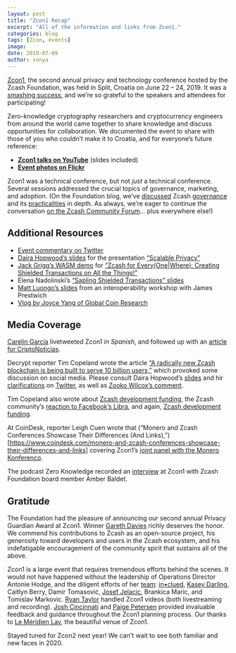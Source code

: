 ```yaml
---
layout: post
title: "Zcon1 Recap"
excerpt: "All of the information and links from Zcon1."
categories: blog
tags: [Zcon, events]
image:
date: 2019-07-09
author: sonya
---
```


[Zcon1](https://www.zfnd.org/zcon/1/), the second annual privacy and technology conference hosted by the Zcash Foundation, was held in Split, Croatia on June 22 – 24, 2019. It was a [smashing success](https://twitter.com/maksympetkus/status/1143432844229955585), and we’re so grateful to the speakers and attendees for participating!

Zero-knowledge cryptography researchers and cryptocurrency engineers from around the world came together to share knowledge and discuss opportunities for collaboration. We documented the event to share with those of you who couldn’t make it to Croatia, and for everyone’s future reference:

* **[Zcon1 talks on YouTube](https://www.youtube.com/playlist?list=PL40dyJ0UYTLLjPZaKjdhMoCNanb77_Ztj)** (slides included)
* **[Event photos on Flickr](https://www.flickr.com/photos/182097794@N06/collections/72157709528730177/)**

Zcon1 was a technical conference, but not _just_ a technical conference. Several sessions addressed the crucial topics of governance, marketing, and adoption. (On the Foundation blog, we’ve [discussed](https://www.zfnd.org/blog/foundation-in-2019/) Zcash [governance](https://www.zfnd.org/blog/multisig-governance/) and its [practicalities](https://www.zfnd.org/blog/new-zip-process/) in depth. As always, we’re eager to continue the conversation [on the Zcash Community Forum](https://forum.zcashcommunity.com/c/community-collaboration/protocol)... plus everywhere else!)

## Additional Resources

* [Event commentary on Twitter](https://twitter.com/search?q=zcon1&src=typd)
* [Daira Hopwood’s slides](https://github.com/daira/zcon/blob/master/scalable-privacy.pdf) for the presentation [“Scalable Privacy”](https://www.youtube.com/watch?v=HNSf2Bw_YmM&list=PL40dyJ0UYTLLjPZaKjdhMoCNanb77_Ztj&index=4&t=435s)
* [Jack Grigg’s WASM demo](https://github.com/str4d/zcon1-demo-wasm) for [“Zcash for Every(One|Where): Creating Shielded Transactions on All the Things!”](https://www.youtube.com/watch?v=OrL7aaQj63g&list=PL40dyJ0UYTLLjPZaKjdhMoCNanb77_Ztj&index=5)
* Elena Nadolinski’s [“Sapling Shielded Transactions” slides](https://docs.google.com/presentation/d/1qsOtMLiBVhVMbeB_R0heTSMRsKnhuOKfhACFiXKM-J0/edit#slide=id.p)
* [Matt Luongo’s slides](https://docs.google.com/presentation/d/1LEd2X4iBTc8_HpEk7gGVX8bKAa4xWUHa_fx-hyPhh3E/edit#slide=id.p) from an interoperability workshop with James Prestwich
* [Vlog by Joyce Yang of Global Coin Research](https://www.youtube.com/watch?v=8FJLQGWlnIw&feature=youtu.be)

## Media Coverage

[Carelin García](https://twitter.com/CriptoCarelin/) livetweeted Zcon1 _in Spanish_, and followed up with an [article for CriptoNoticias](https://www.criptonoticias.com/comunidad/eventos/fundacion-zcash-aspira-10000mm-usuarios-zec-2050/).

Decrypt reporter Tim Copeland wrote the article [“A radically new Zcash blockchain is being built to serve 10 billion users,”](https://decrypt.co/7568/radically-new-zcash-blockchain) which provoked some discussion on social media. Please consult Daira Hopwood’s [slides](https://github.com/daira/zcon/blob/master/scalable-privacy.pdf) and hir [clarifications](https://twitter.com/feministPLT/status/1142838349209772033) on [Twitter](https://twitter.com/feministPLT/status/1143081913986486272), as well as [Zooko Wilcox’s comment](https://twitter.com/zooko/status/1142841410049191936).

Tim Copeland also wrote about [Zcash development funding](https://decrypt.co/7570/impending-funding-crisis-zcash), the Zcash community’s [reaction to Facebook’s Libra](https://decrypt.co/7574/zcash-facebook-privacy-row-david-marcus), and again, [Zcash development funding](https://decrypt.co/7582/zooko-wilcox-zcash-community).

At CoinDesk, reporter Leigh Cuen wrote that (“Monero and Zcash Conferences Showcase Their Differences (And Links),”)[https://www.coindesk.com/monero-and-zcash-conferences-showcase-their-differences-and-links] covering Zcon1’s [joint panel with the Monero Konferenco](https://www.zfnd.org/blog/joint-panel-monero-konferenco/).

The podcast Zero Knowledge recorded an [interview](https://www.zeroknowledge.fm/84) at Zcon1 with Zcash Foundation board member Amber Baldet.

## Gratitude

The Foundation had the pleasure of announcing our second annual Privacy Guardian Award at Zcon1. Winner [Gareth Davies](https://garethtdavies.com/) richly deserves the honor. We commend his contributions to Zcash as an open-source project, his generosity toward developers and users in the Zcash ecosystem, and his indefatigable encouragement of the community spirit that sustains all of the above.

Zcon1 is a large event that requires tremendous efforts behind the scenes. It would not have happened without the leadership of Operations Director Antonie Hodge, and the diligent efforts of her [team](https://twitter.com/antoniehodge/status/1143220361435258880): [in•clued](https://inclued.com/), [Kasey Darling](https://twitter.com/KaseyKDarling), Caitlyn Berry, Damir Tomasović, [Josef Jelacic](https://twitter.com/JosefJelacic), Brankica Maric, and Tomislav Markovic. [Ryan Taylor](https://twitter.com/adjyleak) handled Zcon1 videos (both livestreaming and recording). [Josh Cincinnati](https://twitter.com/acityinohio) and [Paige Petersen](https://twitter.com/ioptio) provided invaluable feedback and guidance throughout the Zcon1 planning process. Our thanks to [Le Méridien Lav](https://www.marriott.com/hotels/travel/spumd-le-meridien-lav-split/), the beautiful venue of Zcon1.

Stayed tuned for Zcon2 next year! We can't wait to see both familiar and new faces in 2020.
